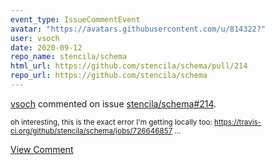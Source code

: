 ```yaml
---
event_type: IssueCommentEvent
avatar: "https://avatars.githubusercontent.com/u/814322?"
user: vsoch
date: 2020-09-12
repo_name: stencila/schema
html_url: https://github.com/stencila/schema/pull/214
repo_url: https://github.com/stencila/schema
---
```


<a href='https://github.com/vsoch' target='_blank'>vsoch</a> commented on issue <a href='https://github.com/stencila/schema/pull/214' target='_blank'>stencila/schema#214</a>.

<small>oh interesting, this is the exact error I'm getting locally too: https://travis-ci.org/github/stencila/schema/jobs/726646857...</small>

<a href='https://github.com/stencila/schema/pull/214' target='_blank'>View Comment</a>